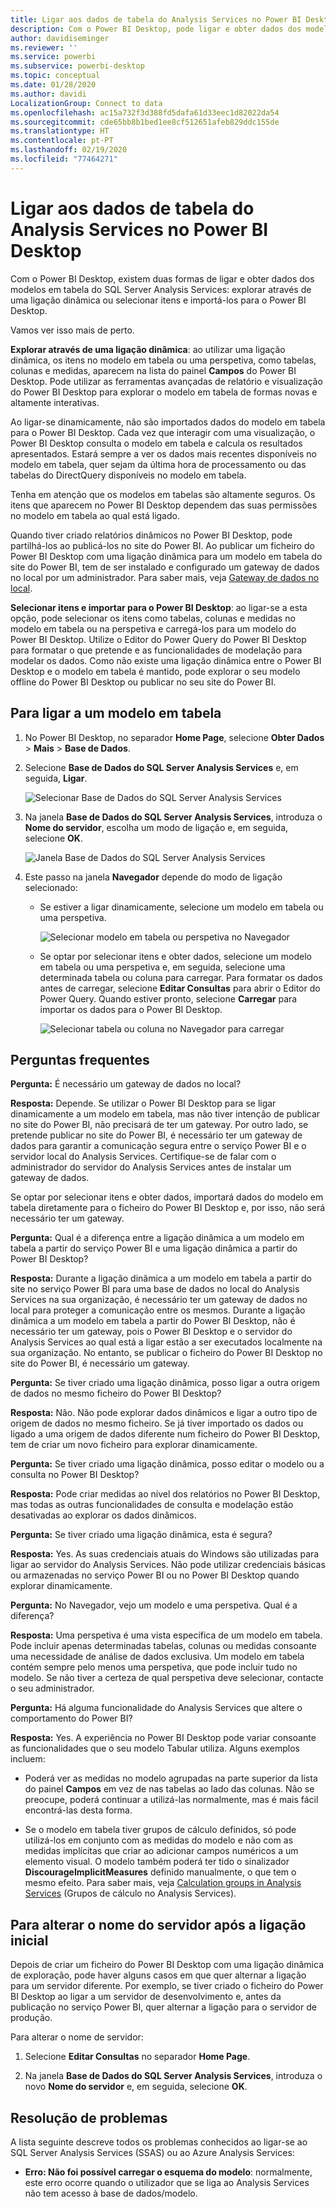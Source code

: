 ```yaml
---
title: Ligar aos dados de tabela do Analysis Services no Power BI Desktop
description: Com o Power BI Desktop, pode ligar e obter dados dos modelos em tabela do SQL Server Analysis Services através de uma ligação dinâmica ou selecionar itens para importá-los para o Power BI Desktop.
author: davidiseminger
ms.reviewer: ''
ms.service: powerbi
ms.subservice: powerbi-desktop
ms.topic: conceptual
ms.date: 01/28/2020
ms.author: davidi
LocalizationGroup: Connect to data
ms.openlocfilehash: ac15a732f3d388fd5dafa61d33eec1d82022da54
ms.sourcegitcommit: cde65bb8b1bed1ee8cf512651afeb829ddc155de
ms.translationtype: HT
ms.contentlocale: pt-PT
ms.lasthandoff: 02/19/2020
ms.locfileid: "77464271"
---
```

# <a name="connect-to-analysis-services-tabular-data-in-power-bi-desktop"></a>Ligar aos dados de tabela do Analysis Services no Power BI Desktop
Com o Power BI Desktop, existem duas formas de ligar e obter dados dos modelos em tabela do SQL Server Analysis Services: explorar através de uma ligação dinâmica ou selecionar itens e importá-los para o Power BI Desktop.

Vamos ver isso mais de perto.

**Explorar através de uma ligação dinâmica**: ao utilizar uma ligação dinâmica, os itens no modelo em tabela ou uma perspetiva, como tabelas, colunas e medidas, aparecem na lista do painel **Campos** do Power BI Desktop. Pode utilizar as ferramentas avançadas de relatório e visualização do Power BI Desktop para explorar o modelo em tabela de formas novas e altamente interativas.

Ao ligar-se dinamicamente, não são importados dados do modelo em tabela para o Power BI Desktop. Cada vez que interagir com uma visualização, o Power BI Desktop consulta o modelo em tabela e calcula os resultados apresentados. Estará sempre a ver os dados mais recentes disponíveis no modelo em tabela, quer sejam da última hora de processamento ou das tabelas do DirectQuery disponíveis no modelo em tabela. 

Tenha em atenção que os modelos em tabelas são altamente seguros. Os itens que aparecem no Power BI Desktop dependem das suas permissões no modelo em tabela ao qual está ligado.

Quando tiver criado relatórios dinâmicos no Power BI Desktop, pode partilhá-los ao publicá-los no site do Power BI. Ao publicar um ficheiro do Power BI Desktop com uma ligação dinâmica para um modelo em tabela do site do Power BI, tem de ser instalado e configurado um gateway de dados no local por um administrador. Para saber mais, veja [Gateway de dados no local](service-gateway-onprem.md).

**Selecionar itens e importar para o Power BI Desktop**: ao ligar-se a esta opção, pode selecionar os itens como tabelas, colunas e medidas no modelo em tabela ou na perspetiva e carregá-los para um modelo do Power BI Desktop. Utilize o Editor do Power Query do Power BI Desktop para formatar o que pretende e as funcionalidades de modelação para modelar os dados. Como não existe uma ligação dinâmica entre o Power BI Desktop e o modelo em tabela é mantido, pode explorar o seu modelo offline do Power BI Desktop ou publicar no seu site do Power BI.

## <a name="to-connect-to-a-tabular-model"></a>Para ligar a um modelo em tabela
1. No Power BI Desktop, no separador **Home Page**, selecione **Obter Dados** > **Mais** > **Base de Dados**.
   
1. Selecione **Base de Dados do SQL Server Analysis Services** e, em seguida, **Ligar**.
   
   ![Selecionar Base de Dados do SQL Server Analysis Services](media/desktop-analysis-services-tabular-data/pbid_sqlas_getdata_as.png)
3. Na janela **Base de Dados do SQL Server Analysis Services**, introduza o **Nome do servidor**, escolha um modo de ligação e, em seguida, selecione **OK**.
   
   ![Janela Base de Dados do SQL Server Analysis Services](media/desktop-analysis-services-tabular-data/pbid_sqlas_getdata_as_server.png)
4. Este passo na janela **Navegador** depende do modo de ligação selecionado:

   - Se estiver a ligar dinamicamente, selecione um modelo em tabela ou uma perspetiva.
  
      ![Selecionar modelo em tabela ou perspetiva no Navegador](media/desktop-analysis-services-tabular-data/pbid_sqlas_getdata_as_live.png)
   - Se optar por selecionar itens e obter dados, selecione um modelo em tabela ou uma perspetiva e, em seguida, selecione uma determinada tabela ou coluna para carregar. Para formatar os dados antes de carregar, selecione **Editar Consultas** para abrir o Editor do Power Query. Quando estiver pronto, selecione **Carregar** para importar os dados para o Power BI Desktop.

      ![Selecionar tabela ou coluna no Navegador para carregar](media/desktop-analysis-services-tabular-data/pbid_sqlas_getdata_as_select.png)

## <a name="frequently-asked-questions"></a>Perguntas frequentes
**Pergunta:** É necessário um gateway de dados no local?

**Resposta:** Depende. Se utilizar o Power BI Desktop para se ligar dinamicamente a um modelo em tabela, mas não tiver intenção de publicar no site do Power BI, não precisará de ter um gateway. Por outro lado, se pretende publicar no site do Power BI, é necessário ter um gateway de dados para garantir a comunicação segura entre o serviço Power BI e o servidor local do Analysis Services. Certifique-se de falar com o administrador do servidor do Analysis Services antes de instalar um gateway de dados.

Se optar por selecionar itens e obter dados, importará dados do modelo em tabela diretamente para o ficheiro do Power BI Desktop e, por isso, não será necessário ter um gateway.

**Pergunta:** Qual é a diferença entre a ligação dinâmica a um modelo em tabela a partir do serviço Power BI e uma ligação dinâmica a partir do Power BI Desktop?

**Resposta:** Durante a ligação dinâmica a um modelo em tabela a partir do site no serviço Power BI para uma base de dados no local do Analysis Services na sua organização, é necessário ter um gateway de dados no local para proteger a comunicação entre os mesmos. Durante a ligação dinâmica a um modelo em tabela a partir do Power BI Desktop, não é necessário ter um gateway, pois o Power BI Desktop e o servidor do Analysis Services ao qual está a ligar estão a ser executados localmente na sua organização. No entanto, se publicar o ficheiro do Power BI Desktop no site do Power BI, é necessário um gateway.

**Pergunta:** Se tiver criado uma ligação dinâmica, posso ligar a outra origem de dados no mesmo ficheiro do Power BI Desktop?

**Resposta:** Não. Não pode explorar dados dinâmicos e ligar a outro tipo de origem de dados no mesmo ficheiro. Se já tiver importado os dados ou ligado a uma origem de dados diferente num ficheiro do Power BI Desktop, tem de criar um novo ficheiro para explorar dinamicamente.

**Pergunta:** Se tiver criado uma ligação dinâmica, posso editar o modelo ou a consulta no Power BI Desktop?

**Resposta:** Pode criar medidas ao nível dos relatórios no Power BI Desktop, mas todas as outras funcionalidades de consulta e modelação estão desativadas ao explorar os dados dinâmicos.

**Pergunta:** Se tiver criado uma ligação dinâmica, esta é segura?

**Resposta:** Yes. As suas credenciais atuais do Windows são utilizadas para ligar ao servidor do Analysis Services. Não pode utilizar credenciais básicas ou armazenadas no serviço Power BI ou no Power BI Desktop quando explorar dinamicamente.

**Pergunta:** No Navegador, vejo um modelo e uma perspetiva. Qual é a diferença?

**Resposta:** Uma perspetiva é uma vista específica de um modelo em tabela. Pode incluir apenas determinadas tabelas, colunas ou medidas consoante uma necessidade de análise de dados exclusiva. Um modelo em tabela contém sempre pelo menos uma perspetiva, que pode incluir tudo no modelo. Se não tiver a certeza de qual perspetiva deve selecionar, contacte o seu administrador.

**Pergunta:** Há alguma funcionalidade do Analysis Services que altere o comportamento do Power BI?

**Resposta:** Yes. A experiência no Power BI Desktop pode variar consoante as funcionalidades que o seu modelo Tabular utiliza. Alguns exemplos incluem:
* Poderá ver as medidas no modelo agrupadas na parte superior da lista do painel **Campos** em vez de nas tabelas ao lado das colunas. Não se preocupe, poderá continuar a utilizá-las normalmente, mas é mais fácil encontrá-las desta forma.

* Se o modelo em tabela tiver grupos de cálculo definidos, só pode utilizá-los em conjunto com as medidas do modelo e não com as medidas implícitas que criar ao adicionar campos numéricos a um elemento visual. O modelo também poderá ter tido o sinalizador **DiscourageImplicitMeasures** definido manualmente, o que tem o mesmo efeito. Para saber mais, veja [Calculation groups in Analysis Services](https://docs.microsoft.com/analysis-services/tabular-models/calculation-groups#benefits) (Grupos de cálculo no Analysis Services).

## <a name="to-change-the-server-name-after-initial-connection"></a>Para alterar o nome do servidor após a ligação inicial
Depois de criar um ficheiro do Power BI Desktop com uma ligação dinâmica de exploração, pode haver alguns casos em que quer alternar a ligação para um servidor diferente. Por exemplo, se tiver criado o ficheiro do Power BI Desktop ao ligar a um servidor de desenvolvimento e, antes da publicação no serviço Power BI, quer alternar a ligação para o servidor de produção.

Para alterar o nome de servidor:

1. Selecione **Editar Consultas** no separador **Home Page**.

2. Na janela **Base de Dados do SQL Server Analysis Services**, introduza o novo **Nome do servidor** e, em seguida, selecione **OK**.

   
## <a name="troubleshooting"></a>Resolução de problemas 
A lista seguinte descreve todos os problemas conhecidos ao ligar-se ao SQL Server Analysis Services (SSAS) ou ao Azure Analysis Services: 

* **Erro: Não foi possível carregar o esquema do modelo**: normalmente, este erro ocorre quando o utilizador que se liga ao Analysis Services não tem acesso à base de dados/modelo.


